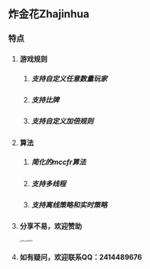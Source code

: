 ## 炸金花Zhajinhua

### 特点

1. #### 游戏规则

   1. ##### 支持自定义任意数量玩家

   2. ##### 支持比牌

   3. ##### 支持自定义加倍规则

2. #### 算法

   1. ##### 简化的mccfr算法

   2. ##### 支持多线程

   3. ##### 支持离线策略和实时策略

3. #### 分享不易，欢迎赞助

   <img src="https://tva1.sinaimg.cn/large/008i3skNgy1gq97a7yekmj30u0156tbu.jpg" alt="WechatIMG4" style="zoom:25%;" />

4. #### 如有疑问，欢迎联系QQ：2414489676

